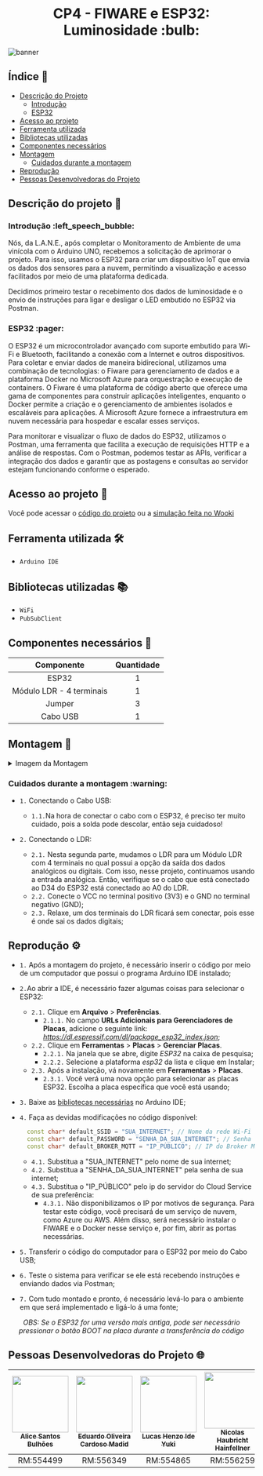 <h1 align="center">CP4 - FIWARE e ESP32: Luminosidade :bulb:</h1> 

![banner](https://github.com/L-A-N-E/CP2_Edge_1SEM/assets/153787379/132308ff-27a0-45e7-8323-80d9103f2390)


## Índice :page_with_curl:

  * [Descrição do Projeto](#descrição-do-projeto-memo)
     * [Introdução](#introdução-left_speech_bubble)
     * [ESP32](#esp32-pager)
  * [Acesso ao projeto](#acesso-ao-projeto-file_folder)
  * [Ferramenta utilizada](#ferramenta-utilizada-hammer_and_wrench)
  * [Bibliotecas utilizadas](#bibliotecas-utilizadas-books)
  * [Componentes necessários](#componentes-necessários-toolbox)
  * [Montagem](#montagem-wrench)
     * [Cuidados durante a montagem](#cuidados-durante-a-montagem-warning)
  * [Reprodução](#reprodução-gear)
  * [Pessoas Desenvolvedoras do Projeto](#pessoas-desenvolvedoras-do-projeto-globe_with_meridians)

## Descrição do projeto :memo:

<h3>Introdução :left_speech_bubble:</h3>
<p>
  Nós, da L.A.N.E., após completar o Monitoramento de Ambiente de uma vinícola com o Arduino UNO, recebemos a solicitação de aprimorar o projeto. Para isso, usamos o ESP32 para criar um dispositivo IoT que envia os dados dos sensores para a nuvem, permitindo a visualização e acesso facilitados por meio de uma plataforma dedicada.
</p>
<p>
Decidimos primeiro testar o recebimento dos dados de luminosidade e o envio de instruções para ligar e desligar o LED embutido no ESP32 via Postman. 
</p>
<h3>ESP32 :pager:</h3>
<p>
O ESP32 é um microcontrolador avançado com suporte embutido para Wi-Fi e Bluetooth, facilitando a conexão com a Internet e outros dispositivos. Para coletar e enviar dados de maneira bidirecional, utilizamos uma combinação de tecnologias: o Fiware para gerenciamento de dados e a plataforma Docker no Microsoft Azure para orquestração e execução de containers. O Fiware é uma plataforma de código aberto que oferece uma gama de componentes para construir aplicações inteligentes, enquanto o Docker permite a criação e o gerenciamento de ambientes isolados e escaláveis para aplicações. A Microsoft Azure fornece a infraestrutura em nuvem necessária para hospedar e escalar esses serviços.
</p>
<p>
Para monitorar e visualizar o fluxo de dados do ESP32, utilizamos o Postman, uma ferramenta que facilita a execução de requisições HTTP e a análise de respostas. Com o Postman, podemos testar as APIs, verificar a integração dos dados e garantir que as postagens e consultas ao servidor estejam funcionando conforme o esperado.
</p>
 
## Acesso ao projeto :file_folder:

Você pode acessar o [código do projeto](CP4.ino) ou a [simulação feita no Wooki](https://wokwi.com/projects/406654345905426433)

## Ferramenta utilizada :hammer_and_wrench:

- ``Arduino IDE``
  
## Bibliotecas utilizadas :books:

- ``WiFi``
- ``PubSubClient``
  
## Componentes necessários :toolbox:

|   Componente   | Quantidade |
|:--------------:|:----------:|
| ESP32  |      1     |
| Módulo LDR - 4 terminais |      1     |
|      Jumper     |     3     |
|    Cabo USB    |      1     |

## Montagem :wrench:

<details>
  <summary>Imagem da Montagem</summary>
  <img src="https://github.com/user-attachments/assets/fd50f348-c41e-4aef-ab91-aeb9e24405e8">
</details>

<h3>Cuidados durante a montagem :warning:</h3>

- ``1.`` Conectando o Cabo USB:
  - ``1.1.``Na hora de conectar o cabo com o ESP32, é preciso ter muito cuidado, pois a solda pode descolar, então seja cuidadoso!

- ``2.`` Conectando o LDR:
  - ``2.1.`` Nesta segunda parte, mudamos o LDR para um Módulo LDR com 4 terminais no qual possui a opção da saída dos dados analógicos ou digitais. Com isso, nesse projeto, continuamos usando a entrada analógica. Então, verifique se o cabo que está conectado ao D34 do ESP32 está  conectado ao A0 do LDR.
  - ``2.2.`` Conecte o VCC no terminal positivo (3V3) e o GND no terminal negativo (GND);
  - ``2.3.`` Relaxe, um dos terminais do LDR ficará sem conectar, pois esse é onde sai os dados digitais;

## Reprodução :gear:

- ``1.`` Após a montagem do projeto, é necessário inserir o código por meio de um computador que possui o programa Arduino IDE instalado;
- ``2.``Ao abrir a IDE, é necessário fazer algumas coisas para selecionar o ESP32:
  - ``2.1.`` Clique em **Arquivo** > **Preferências**.
    - ``2.1.1.`` No campo **URLs Adicionais para Gerenciadores de Placas**, adicione o seguinte link: *https://dl.espressif.com/dl/package_esp32_index.json*;
  - ``2.2.`` Clique em **Ferramentas** > **Placas** > **Gerenciar Placas**.
    - ``2.2.1.`` Na janela que se abre, digite *ESP32* na caixa de pesquisa;
    - ``2.2.2.`` Selecione a plataforma *esp32* da lista e clique em Instalar;
  - ``2.3.`` Após a instalação, vá novamente em **Ferramentas** > **Placas**.
    - ``2.3.1.`` Você verá uma nova opção para selecionar as placas ESP32. Escolha a placa específica que você está usando;
- ``3.`` Baixe as [bibliotecas necessárias](#bibliotecas-utilizadas-books) no Arduino IDE;
- ``4.`` Faça as devidas modificações no código disponível:
  
  ```cpp
    const char* default_SSID = "SUA_INTERNET"; // Nome da rede Wi-Fi 
    const char* default_PASSWORD = "SENHA_DA_SUA_INTERNET"; // Senha da rede Wi-Fi 
    const char* default_BROKER_MQTT = "IP_PÚBLICO"; // IP do Broker MQTT 
  ```

  - ``4.1.`` Substitua a "SUA_INTERNET" pelo nome de sua internet;
  - ``4.2.`` Substitua a "SENHA_DA_SUA_INTERNET" pela senha de sua internet;
  - ``4.3.`` Substitua o "IP_PÚBLICO" pelo ip do servidor do Cloud Service de sua preferência:
    - ``4.3.1.`` Não disponibilizamos o IP por motivos de segurança. Para testar este código, você precisará de um serviço de nuvem, como Azure ou AWS. Além disso, será necessário instalar o FIWARE e o Docker nesse serviço e, por fim, abrir as portas necessárias. 
- ``5.`` Transferir o código do computador para  o ESP32 por meio do Cabo USB;
- ``6.`` Teste o sistema para verificar se ele está recebendo instruções e enviando dados via Postman;
- ``7.`` Com tudo montado e pronto, é necessário levá-lo para o ambiente em que será implementado e ligá-lo á uma fonte;

<p align='center'><i>OBS: Se o ESP32 for uma versão mais antiga, pode ser necessário pressionar o botão BOOT na placa durante a transferência do código </i></p>

## Pessoas Desenvolvedoras do Projeto :globe_with_meridians:

| [<img src="https://avatars.githubusercontent.com/u/101829188?v=4" width=115><br><sub>Alice Santos Bulhões</sub>](https://github.com/AliceSBulhoes) |  [<img src="https://avatars.githubusercontent.com/u/163866552?v=4" width=115><br><sub>Eduardo Oliveira Cardoso Madid</sub>](https://github.com/EduardoMadid) |  [<img src="https://avatars.githubusercontent.com/u/148162404?v=4" width=115><br><sub>Lucas Henzo Ide Yuki</sub>](https://github.com/LucasYuki1) | [<img src="https://avatars.githubusercontent.com/u/153787379?v=4" width=115><br><sub>Nicolas Haubricht Hainfellner</sub>](https://github.com/NicolasHaubricht) |
| :---: | :---: | :---: | :---: |
| RM:554499 | RM:556349 | RM:554865 | RM:556259 |

